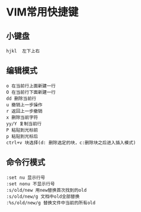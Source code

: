 # VIM常用快捷键
## 小键盘
	hjkl  左下上右
## 编辑模式
	o 在当前行上面新建一行 
	O 在当前行下面新建一行
	dd 删除当前行
	u 撤销上一步操作
	r 返回上一步撤销
	x 删除当前字符
	yy/Y 复制当前行
	P 粘贴到光标前
	p 粘贴到光标后
	ctrl+v 块选择(d: 删除选定的块，c:删除块之后进入插入模式)
## 命令行模式
	:set nu 显示行号
	:set nonu 不显示行号
	:s/old/new 用new替换首次找到的old
	:s/old/new/g 文档中old全部替换
	:%s/old/new/g 替换文件中当前的所有old

